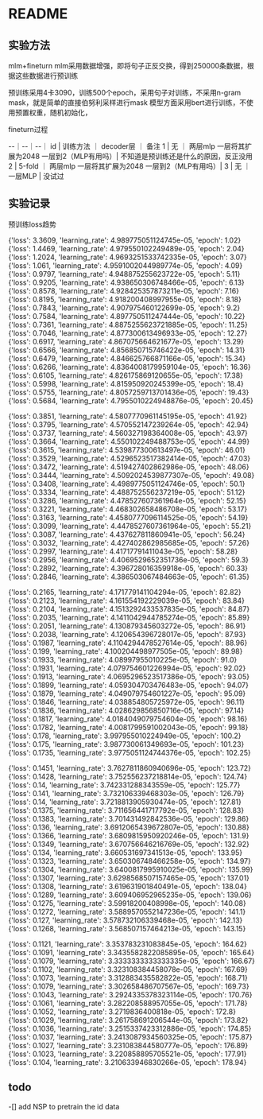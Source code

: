 # README

## 实验方法
mlm+fineturn
mlm采用数据增强，即将句子正反交换，得到250000条数据，根据这些数据进行预训练

预训练采用4卡3090，训练500个epoch，采用句子对训练，不采用n-gram mask，就是简单的直接伯努利采样进行mask
模型方面采用bert进行训练，不使用预置权重，随机初始化，

fineturn过程

--｜--｜--｜
id | 训练方法 ｜ decoder层 ｜ 备注
1 | 无 ｜ 两层mlp 一层将其扩展为2048 一层到2（MLP有用吗）| 不知道是预训练还是什么的原因，反正没用
2 | 5-fold ｜ 两层mlp 一层将其扩展为2048 一层到2（MLP有用吗）| 
3 | 无 ｜ 一层MLP | 没试过



##  实验记录

预训练loss趋势

{'loss': 3.3609, 'learning_rate': 4.989775051124745e-05, 'epoch': 1.02}
{'loss': 1.4469, 'learning_rate': 4.979550102249489e-05, 'epoch': 2.04}
{'loss': 1.2024, 'learning_rate': 4.9693251533742335e-05, 'epoch': 3.07}
{'loss': 1.061, 'learning_rate': 4.9591002044989774e-05, 'epoch': 4.09}
{'loss': 0.9797, 'learning_rate': 4.948875255623722e-05, 'epoch': 5.11}
{'loss': 0.9205, 'learning_rate': 4.938650306748466e-05, 'epoch': 6.13}
{'loss': 0.8578, 'learning_rate': 4.928425357873211e-05, 'epoch': 7.16}
{'loss': 0.8195, 'learning_rate': 4.918200408997955e-05, 'epoch': 8.18}
{'loss': 0.7843, 'learning_rate': 4.907975460122699e-05, 'epoch': 9.2}
{'loss': 0.7584, 'learning_rate': 4.897750511247444e-05, 'epoch': 10.22}
{'loss': 0.7361, 'learning_rate': 4.8875255623721885e-05, 'epoch': 11.25}
{'loss': 0.7046, 'learning_rate': 4.877300613496933e-05, 'epoch': 12.27}
{'loss': 0.6917, 'learning_rate': 4.867075664621677e-05, 'epoch': 13.29}
{'loss': 0.6566, 'learning_rate': 4.856850715746422e-05, 'epoch': 14.31}
{'loss': 0.6479, 'learning_rate': 4.846625766871166e-05, 'epoch': 15.34}
{'loss': 0.6266, 'learning_rate': 4.8364008179959104e-05, 'epoch': 16.36}
{'loss': 0.6105, 'learning_rate': 4.826175869120655e-05, 'epoch': 17.38}
{'loss': 0.5998, 'learning_rate': 4.815950920245399e-05, 'epoch': 18.4}     
{'loss': 0.5755, 'learning_rate': 4.8057259713701436e-05, 'epoch': 19.43}   
{'loss': 0.5684, 'learning_rate': 4.7955010224948876e-05, 'epoch': 20.45}

{'loss': 0.3851, 'learning_rate': 4.5807770961145195e-05, 'epoch': 41.92}
{'loss': 0.3795, 'learning_rate': 4.570552147239264e-05, 'epoch': 42.94}
{'loss': 0.3737, 'learning_rate': 4.560327198364008e-05, 'epoch': 43.97}
{'loss': 0.3664, 'learning_rate': 4.550102249488753e-05, 'epoch': 44.99}
{'loss': 0.3615, 'learning_rate': 4.539877300613497e-05, 'epoch': 46.01}
{'loss': 0.3529, 'learning_rate': 4.5296523517382414e-05, 'epoch': 47.03}
{'loss': 0.3472, 'learning_rate': 4.519427402862986e-05, 'epoch': 48.06}
{'loss': 0.3444, 'learning_rate': 4.5092024539877307e-05, 'epoch': 49.08}
{'loss': 0.3408, 'learning_rate': 4.4989775051124746e-05, 'epoch': 50.1}
{'loss': 0.3334, 'learning_rate': 4.488752556237219e-05, 'epoch': 51.12}
{'loss': 0.3286, 'learning_rate': 4.478527607361964e-05, 'epoch': 52.15}
{'loss': 0.3221, 'learning_rate': 4.468302658486708e-05, 'epoch': 53.17}
{'loss': 0.3163, 'learning_rate': 4.4580777096114525e-05, 'epoch': 54.19}
{'loss': 0.3099, 'learning_rate': 4.4478527607361964e-05, 'epoch': 55.21}
{'loss': 0.3087, 'learning_rate': 4.437627811860941e-05, 'epoch': 56.24}
{'loss': 0.3032, 'learning_rate': 4.427402862985685e-05, 'epoch': 57.26}
{'loss': 0.2997, 'learning_rate': 4.41717791411043e-05, 'epoch': 58.28}
{'loss': 0.2956, 'learning_rate': 4.4069529652351736e-05, 'epoch': 59.3}
{'loss': 0.2892, 'learning_rate': 4.396728016359918e-05, 'epoch': 60.33}                                                                                                                                    
{'loss': 0.2846, 'learning_rate': 4.386503067484663e-05, 'epoch': 61.35}

{'loss': 0.2165, 'learning_rate': 4.171779141104294e-05, 'epoch': 82.82}
{'loss': 0.2123, 'learning_rate': 4.161554192229039e-05, 'epoch': 83.84}
{'loss': 0.2104, 'learning_rate': 4.1513292433537835e-05, 'epoch': 84.87}
{'loss': 0.2035, 'learning_rate': 4.1411042944785274e-05, 'epoch': 85.89}
{'loss': 0.2051, 'learning_rate': 4.130879345603272e-05, 'epoch': 86.91}
{'loss': 0.2038, 'learning_rate': 4.120654396728017e-05, 'epoch': 87.93}
{'loss': 0.1987, 'learning_rate': 4.1104294478527614e-05, 'epoch': 88.96}
{'loss': 0.199, 'learning_rate': 4.100204498977505e-05, 'epoch': 89.98}
{'loss': 0.1933, 'learning_rate': 4.08997955010225e-05, 'epoch': 91.0}
{'loss': 0.1931, 'learning_rate': 4.079754601226994e-05, 'epoch': 92.02}
{'loss': 0.1913, 'learning_rate': 4.0695296523517386e-05, 'epoch': 93.05}
{'loss': 0.1899, 'learning_rate': 4.059304703476483e-05, 'epoch': 94.07}
{'loss': 0.1879, 'learning_rate': 4.049079754601227e-05, 'epoch': 95.09}
{'loss': 0.1846, 'learning_rate': 4.038854805725972e-05, 'epoch': 96.11}
{'loss': 0.1836, 'learning_rate': 4.028629856850716e-05, 'epoch': 97.14}
{'loss': 0.1817, 'learning_rate': 4.0184049079754604e-05, 'epoch': 98.16}
{'loss': 0.1782, 'learning_rate': 4.0081799591002043e-05, 'epoch': 99.18}
{'loss': 0.178, 'learning_rate': 3.997955010224949e-05, 'epoch': 100.2}
{'loss': 0.175, 'learning_rate': 3.987730061349693e-05, 'epoch': 101.23}                                                                                                                                    
{'loss': 0.1735, 'learning_rate': 3.9775051124744376e-05, 'epoch': 102.25}

{'loss': 0.1451, 'learning_rate': 3.7627811860940696e-05, 'epoch': 123.72}
{'loss': 0.1428, 'learning_rate': 3.752556237218814e-05, 'epoch': 124.74}
{'loss': 0.14, 'learning_rate': 3.742331288343559e-05, 'epoch': 125.77}
{'loss': 0.141, 'learning_rate': 3.732106339468303e-05, 'epoch': 126.79}
{'loss': 0.14, 'learning_rate': 3.7218813905930474e-05, 'epoch': 127.81}
{'loss': 0.1375, 'learning_rate': 3.711656441717792e-05, 'epoch': 128.83}
{'loss': 0.1383, 'learning_rate': 3.701431492842536e-05, 'epoch': 129.86}
{'loss': 0.136, 'learning_rate': 3.6912065439672807e-05, 'epoch': 130.88}
{'loss': 0.1366, 'learning_rate': 3.6809815950920246e-05, 'epoch': 131.9}
{'loss': 0.1349, 'learning_rate': 3.670756646216769e-05, 'epoch': 132.92}
{'loss': 0.134, 'learning_rate': 3.660531697341513e-05, 'epoch': 133.95}
{'loss': 0.1323, 'learning_rate': 3.650306748466258e-05, 'epoch': 134.97}
{'loss': 0.1304, 'learning_rate': 3.6400817995910025e-05, 'epoch': 135.99}
{'loss': 0.1307, 'learning_rate': 3.6298568507157465e-05, 'epoch': 137.01}
{'loss': 0.1308, 'learning_rate': 3.619631901840491e-05, 'epoch': 138.04}
{'loss': 0.1289, 'learning_rate': 3.609406952965235e-05, 'epoch': 139.06}
{'loss': 0.1275, 'learning_rate': 3.59918200408998e-05, 'epoch': 140.08}
{'loss': 0.1272, 'learning_rate': 3.5889570552147236e-05, 'epoch': 141.1}
{'loss': 0.127, 'learning_rate': 3.578732106339468e-05, 'epoch': 142.13}
{'loss': 0.1268, 'learning_rate': 3.568507157464213e-05, 'epoch': 143.15}

{'loss': 0.1121, 'learning_rate': 3.353783231083845e-05, 'epoch': 164.62}
{'loss': 0.1091, 'learning_rate': 3.3435582822085895e-05, 'epoch': 165.64}
{'loss': 0.1079, 'learning_rate': 3.3333333333333335e-05, 'epoch': 166.67}
{'loss': 0.1102, 'learning_rate': 3.323108384458078e-05, 'epoch': 167.69}
{'loss': 0.1073, 'learning_rate': 3.312883435582822e-05, 'epoch': 168.71}
{'loss': 0.1079, 'learning_rate': 3.302658486707567e-05, 'epoch': 169.73}
{'loss': 0.1043, 'learning_rate': 3.2924335378323114e-05, 'epoch': 170.76}
{'loss': 0.1061, 'learning_rate': 3.282208588957055e-05, 'epoch': 171.78}
{'loss': 0.1052, 'learning_rate': 3.2719836400818e-05, 'epoch': 172.8}
{'loss': 0.1029, 'learning_rate': 3.261758691206544e-05, 'epoch': 173.82}
{'loss': 0.1036, 'learning_rate': 3.2515337423312886e-05, 'epoch': 174.85}
{'loss': 0.1037, 'learning_rate': 3.2413087934560325e-05, 'epoch': 175.87}
{'loss': 0.1027, 'learning_rate': 3.231083844580777e-05, 'epoch': 176.89}
{'loss': 0.1023, 'learning_rate': 3.220858895705521e-05, 'epoch': 177.91}
{'loss': 0.104, 'learning_rate': 3.210633946830266e-05, 'epoch': 178.94}



## todo
-[] add NSP to pretrain the id data 

